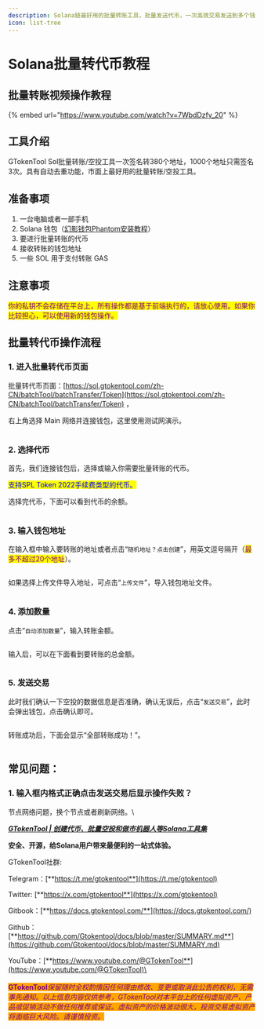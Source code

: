 ```yaml
---
description: Solana链最好用的批量转账工具，批量发送代币，一次高效交易发送到多个钱包。
icon: list-tree
---
```


# Solana批量转代币教程

## 批量转账视频操作教程

{% embed url="https://www.youtube.com/watch?v=7WbdDzfv_20" %}

## 工具介绍

GTokenTool Sol批量转账/空投工具一次签名转380个地址，1000个地址只需签名3次。具有自动去重功能，市面上最好用的批量转账/空投工具。

## 准备事项

1. 一台电脑或者一部手机
2. Solana 钱包（[幻影钱包Phantom安装教程](https://docs.gtokentool.com/solana/auxiliary-tutorial/phantom-wallet-installation)）
3. 要进行批量转账的代币
4. 接收转账的钱包地址
5. 一些 SOL 用于支付转账 GAS

## 注意事项

<mark style="color:purple;">你的私钥不会存储在平台上，所有操作都是基于前端执行的，请放心使用。如果你比较担心，可以使用新的钱包操作。</mark>

## 批量转代币操作流程

### 1.  进入批量转代币页面

批量转代币页面：[https://sol.gtokentool.com/zh-CN/batchTool/batchTransfer/Token](https://sol.gtokentool.com/zh-CN/batchTool/batchTransfer/Token) ，

右上角选择 Main 网络并连接钱包，这里使用测试网演示。

<figure><img src="../../.gitbook/assets/Snipaste_2025-08-25_15-49-08.png" alt=""><figcaption></figcaption></figure>

### 2. 选择代币&#x20;

&#x20;首先，我们连接钱包后，选择或输入你需要批量转账的代币。

<mark style="color:blue;">支持SPL Token 2022手续费类型的代币。</mark>

选择完代币，下面可以看到代币的余额。

<figure><img src="../../.gitbook/assets/Snipaste_2025-08-25_15-50-26.png" alt=""><figcaption></figcaption></figure>

### 3. 输入钱包地址

在输入框中输入要转账的地址或者点击“`随机地址？点击创建`”，用英文逗号隔开（<mark style="color:purple;">最多不超过20个地址</mark>）。

<figure><img src="../../.gitbook/assets/Snipaste_2025-08-25_15-52-34.png" alt=""><figcaption></figcaption></figure>

如果选择上传文件导入地址，可点击“`上传文件`”，导入钱包地址文件。

<figure><img src="../../.gitbook/assets/Snipaste_2025-04-16_16-02-38.png" alt=""><figcaption></figcaption></figure>

### 4. 添加数量

点击“`自动添加数量`”，输入转账金额。

<figure><img src="../../.gitbook/assets/Snipaste_2025-08-25_15-54-06.png" alt=""><figcaption></figcaption></figure>

输入后，可以在下面看到要转账的总金额。

<figure><img src="../../.gitbook/assets/Snipaste_2025-08-25_15-54-49.png" alt=""><figcaption></figcaption></figure>

### 5. 发送交易&#x20;

此时我们确认一下空投的数据信息是否准确，确认无误后，点击“`发送交易`”，此时会弹出钱包，点击确认即可。

<figure><img src="../../.gitbook/assets/Snipaste_2025-08-25_15-57-42.png" alt=""><figcaption></figcaption></figure>

转账成功后，下面会显示“全部转账成功！”。

<figure><img src="../../.gitbook/assets/Snipaste_2025-08-25_15-58-01.png" alt=""><figcaption></figcaption></figure>

## 常见问题：

### 1. 输入框内格式正确点击发送交易后显示操作失败？

节点网络问题，换个节点或者刷新网络。\


[_**GTokenTool | 创建代币、批量空投和做市机器人等Solana工具集**_](https://sol.gtokentool.com)

**安全、开源，给Solana用户带来最便利的一站式体验。**



GTokenTool社群:

Telegram：[**https://t.me/gtokentool**](https://t.me/gtokentool)

Twitter:  [**https://x.com/gtokentool**](https://x.com/gtokentool)

Gitbook：[**https://docs.gtokentool.com/**](https://docs.gtokentool.com/)

Github：[**https://github.com/Gtokentool/docs/blob/master/SUMMARY.md**](https://github.com/Gtokentool/docs/blob/master/SUMMARY.md)

YouTube：[**https://www.youtube.com/@GTokenTool**](https://www.youtube.com/@GTokenTool)\
\
\
<mark style="color:purple;background-color:orange;">**GTokenTool**</mark>_<mark style="color:purple;background-color:orange;">保留随时全权酌情因任何理由修改、变更或取消此公告的权利，无需事先通知。以上信息内容仅供参考，GTokenTool对本平台上的任何虚拟资产、产品或促销活动不做任何推荐或保证。虚拟资产的价格波动很大，投资交易虚拟资产将面临巨大风险。请谨慎投资。</mark>_
